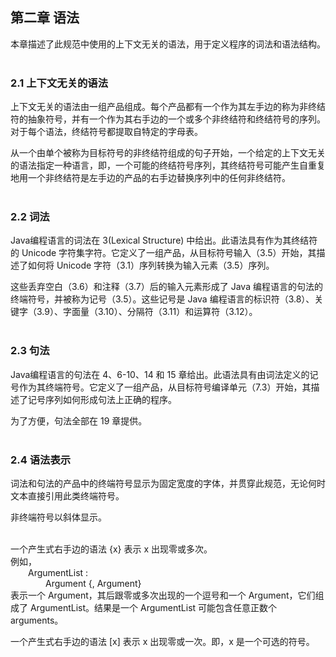第二章 语法
---

本章描述了此规范中使用的上下文无关的语法，用于定义程序的词法和语法结构。
<br>
<br>

### 2.1 上下文无关的语法

上下文无关的语法由一组产品组成。每个产品都有一个作为其左手边的称为非终结符的抽象符号，并有一个作为其右手边的一个或多个非终结符和终结符号的序列。对于每个语法，终结符号都提取自特定的字母表。

从一个由单个被称为目标符号的非终结符组成的句子开始，一个给定的上下文无关的语法指定一种语言，即，一个可能的终结符号序列，其终结符号可能产生自重复地用一个非终结符是左手边的产品的右手边替换序列中的任何非终结符。
<br>
<br>

### 2.2 词法

Java编程语言的词法在 3(Lexical Structure) 中给出。此语法具有作为其终结符的 Unicode 字符集字符。它定义了一组产品，从目标符号输入（3.5）开始，其描述了如何将 Unicode 字符（3.1）序列转换为输入元素（3.5）序列。

这些丢弃空白（3.6）和注释（3.7）后的输入元素形成了 Java 编程语言的句法的终端符号，并被称为记号（3.5）。这些记号是 Java 编程语言的标识符（3.8）、关键字（3.9）、字面量（3.10）、分隔符（3.11）和运算符（3.12）。
<br>
<br>

### 2.3 句法

Java编程语言的句法在 4、6-10、14 和 15 章给出。此语法具有由词法定义的记号作为其终端符号。它定义了一组产品，从目标符号编译单元（7.3）开始，其描述了记号序列如何形成句法上正确的程序。

为了方便，句法全部在 19 章提供。
<br>
<br>

### 2.4 语法表示

词法和句法的产品中的终端符号显示为固定宽度的字体，并贯穿此规范，无论何时文本直接引用此类终端符号。

非终端符号以斜体显示。
<br>
<br>

一个产生式右手边的语法 {x} 表示 x 出现零或多次。 <br>
例如， <br>
&ensp;&ensp;&ensp;&ensp;ArgumentList : <br>
&ensp;&ensp;&ensp;&ensp;&ensp;&ensp;&ensp;&ensp;Argument {, Argument} <br>
表示一个 Argument，其后跟零或多次出现的一个逗号和一个 Argument，它们组成了 ArgumentList。结果是一个 ArgumentList 可能包含任意正数个 arguments。

一个产生式右手边的语法 [x] 表示 x 出现零或一次。即，x 是一个可选的符号。
